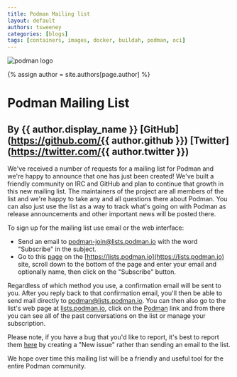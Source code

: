 ```yaml
---
title: Podman Mailing list
layout: default
authors: tsweeney
categories: [blogs]
tags: [containers, images, docker, buildah, podman, oci]
---
```

![podman logo](https://podman.io/images/podman.svg)

{% assign author = site.authors[page.author] %}

# Podman Mailing List
## By {{ author.display_name }} [GitHub](https://github.com/{{ author.github }}) [Twitter](https://twitter.com/{{ author.twitter }})

We've received a number of requests for a mailing list for Podman and we're happy to announce that one has just been created!  We've built a friendly community on IRC and GitHub and plan to continue that growth in this new mailing list.  The maintainers of the project are all members of the list and we're happy to take any and all questions there about Podman.  You can also just use the list as a way to track what's going on with Podman as release announcements and other important news will be posted there.

<!--readmore-->
To sign up for the mailing list use email or the web interface:

  * Send an email to [podman-join@lists.podman.io](mailto:podman-join@lists.podman.io?subject=subscribe) with the word "Subscribe" in the subject.
  * Go to this [page](https://lists.podman.io/admin/lists/podman.lists.podman.io/) on the [https://lists.podman.io](https://lists.podman.io) site, scroll down to the bottom of the page and enter your email and optionally name, then click on the "Subscribe" button.

Regardless of which method you use, a confirmation email will be sent to you.  After you reply back to that confirmation email, you'll then be able to send mail directly to [podman@lists.podman.io](mailto:podman@lists.podman.io).  You can then also go to the list's web page at [lists.podman.io](https://lists.podman.io), click on the [Podman](https://lists.podman.io/archives/list/podman@lists.podman.io/) link and from there you can see all of the past conversations on the list or manage your subscription. 

Please note, if you have a bug that you'd like to report, it's best to report them [here](https://github.com/containers/podman/issues) by creating a "New issue" rather than sending an email to the list. 

We hope over time this mailing list will be a friendly and useful tool for the entire Podman community.
